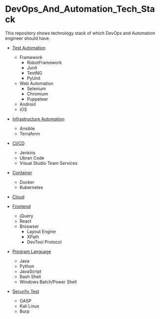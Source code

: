 # DevOps_And_Automation_Tech_Stack
This repository shows technology stack of which DevOps and Automation engineer should have.

* [Test Automation](https://github.com/lannyzhujin/DevOps_And_Automation_Tech_Stack/edit/master/README.md#Test_Automation)
    * Framework
        * RobotFramework
        * Junit
        * TestNG
        * PyUnit
    * Web Automation
        * Selenium
        * Chromium
        * Puppeteer
    * Android 
    * iOS

* [Infrastructure Automation](https://github.com/lannyzhujin/DevOps_And_Automation_Tech_Stack/edit/master/README.md#Infrastructure_Automation)
    * Ansible
    * Terraform

* [CI/CD](https://github.com/lannyzhujin/DevOps_And_Automation_Tech_Stack/edit/master/README.md#Infrastructure_Automation)
    * Jenkins
    * Ubran Code
    * Visual Studio Team Services

* [Container](https://github.com/lannyzhujin/DevOps_And_Automation_Tech_Stack/edit/master/README.md#Container)
    * Docker
    * Kubernetes

* [Cloud](https://github.com/lannyzhujin/DevOps_And_Automation_Tech_Stack/edit/master/README.md#Cloud)

* [Frontend](https://github.com/lannyzhujin/DevOps_And_Automation_Tech_Stack/edit/master/README.md#Frontend)
    * jQuery
    * React
    * Broswser
         * Layout Engine
         * XPath
         * DevTool Protocol

* [Program Language](https://github.com/lannyzhujin/DevOps_And_Automation_Tech_Stack/edit/master/README.md#Program_Language)
    * Java
    * Python
    * JavaScript
    * Bash Shell
    * Windows Batch/Power Shell

* [Security Test](https://github.com/lannyzhujin/DevOps_And_Automation_Tech_Stack/edit/master/README.md#Security_Test)
    * OASP
    * Kali Linux
    * Burp

